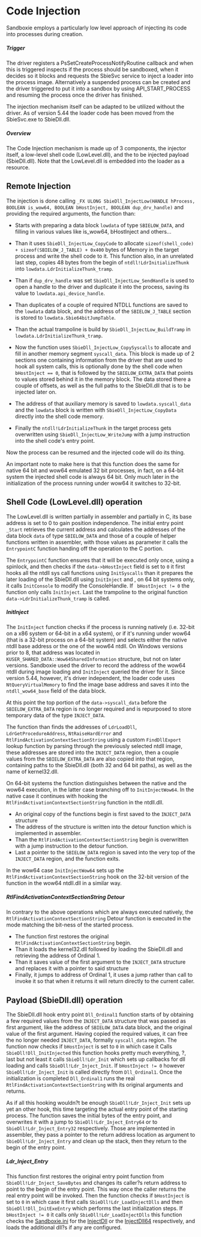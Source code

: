 # Code Injection

Sandboxie employs a particularly low level approach of injecting its code into processes during creation.

##### Trigger
The driver registers a PsSetCreateProcessNotifyRoutine callback and when this is triggered inspects if the process should be sandboxed, when it decides so it blocks and requests the SbieSvc service to inject a loader into the process image. Alternatively a suspended process can be created and the driver triggered to put it into a sandbox by using API_START_PROCESS and resuming the process once the driver has finished.

The injection mechanism itself can be adapted to be utilized without the driver. As of version 5.44 the loader code has been moved from the SbieSvc.exe to SbieDll.dll.

##### Overview
The Code Injection mechanism is made up of 3 components, the injector itself, a low-level shell code (LowLevel.dll), and the to be injected payload (SbieDll.dll). Note that the LowLevel.dll is embedded into the loader as a resource.

## Remote Injection
The injection is done calling `_FX ULONG SbieDll_InjectLow(HANDLE hProcess, BOOLEAN is_wow64, BOOLEAN bHostInject, BOOLEAN dup_drv_handle)` and providing the required arguments, the function than:


* Starts with preparing a data block `lowdata` of type `SBIELOW_DATA`, and filling in various values like is_wow64, bHostInject and others...

* Than it uses `SbieDll_InjectLow_CopyCode` to allocate `sizeof(shell_code) + sizeof(SBIELOW_J_TABLE) + 0x400` bytes of Memory in the target process and write the shell code to it.
This function also, in an unrelated last step, copies 48 bytes from the begin of `ntdll!LdrInitializeThunk` into `lowdata.LdrInitializeThunk_tramp`.

* Than if `dup_drv_handle` was set `SbieDll_InjectLow_SendHandle` is used to open a handle to the driver and duplicate it into the process, saving its value to `lowdata.api_device_handle`.

* Than duplicates of a couple of required NTDLL functions are saved to the `lowdata` data block, and the address of the `SBIELOW_J_TABLE` section is stored to `lowdata.Sbie64bitJumpTable`.

* Than the actual trampoline is build by `SbieDll_InjectLow_BuildTramp` in `lowdata.LdrInitializeThunk_tramp`.

* Now the function uses `SbieDll_InjectLow_CopySyscalls` to allocate and fill in another memory segment `syscall_data`.
This block is made up of 2 sections one containing information from the driver that are used to hook all system calls,
this is optionally done by the shell code when `bHostInject == 0`, that is followed by the `SBIELOW_EXTRA_DATA` that points to values stored behind it in the memory block.
The data stored there a couple of offsets, as well as the full paths to the SbieDll.dll that is to be injected later on.

* The address of that auxiliary memory is saved to `lowdata.syscall_data` and the `lowdata` block is written with `SbieDll_InjectLow_CopyData` directly into the shell code memory.

* Finally the `ntdll!LdrInitializeThunk` in the target process gets overwritten using `SbieDll_InjectLow_WriteJump` with a jump instruction into the shell code's entry point.

Now the process can be resumed and the injected code will do its thing.

An important note to make here is that this function does the same for native 64 bit and wow64 emulated 32 bit processes,
in fact, on a 64-bit system the injected shell code is always 64 bit. Only much later in the initialization of the process running under wow64 it switches to 32-bit.

## Shell Code (LowLevel.dll) operation

The LowLevel.dll is written partially in assembler and partially in C, its base address is set to 0 to gain position independence.
The initial entry point `_Start` retrieves the current address and calculates the addresses of the data block `data` of type `SBIELOW_DATA` and those of a couple of helper functions written in assembler, with those values as parameter it calls the `EntrypointC` function handing off the operation to the C portion.

The `EntrypointC` function ensures that it will be executed only once, using a spinlock, and then checks if the `data->bHostInject` field is set to `0` it first hooks all the ntdll sys call functions using `InitSyscalls` than it prepares the later loading of the SbieDll.dll using `InitInject` and , on 64 bit systems only, it calls `InitConsole` to modify the ConsoleHandle. If ` bHostInject != 0` the function only calls `InitInject`. Last the trampoline to the original function` data->LdrInitializeThunk_tramp` is called.

##### InitInject

The `InitInject` function checks if the process is running natively (i.e. 32-bit on a x86 system or 64-bit in a x64 system), or if it's running under wow64 (that is a 32-bit process on a 64-bit system) and selects either the native ntdll base address or the one of the wow64 ntdll. On Windows versions prior to 8, that address was located in `KUSER_SHARED_DATA::Wow64SharedInformation` structure, but not on later versions. Sandboxie used the driver to record the address of the wow64 ntdll during image loading and `InitInject` queried the driver for it. Since version 5.44, however, it's driver independent, the loader code uses `NtQueryVirtualMemory` to find the image base address and saves it into the `ntdll_wow64_base` field of the data block.

At this point the top portion of the `data->syscall_data` before the `SBIELOW_EXTRA_DATA` region is no longer required and is repurposed to store temporary data of the type `INJECT_DATA`.

The function than finds the addresses of `LdrLoadDll`, `LdrGetProcedureAddress`, `NtRaiseHardError` and `RtlFindActivationContextSectionString` using a custom `FindDllExport` lookup function by parsing through the previously selected ntdll image, these addresses are stored into the `INJECT_DATA` region, then a couple values from the `SBIELOW_EXTRA_DATA` are also copied into that region, containing paths to the SbieDll.dll (both 32 and 64 bit paths), as well as the name of kernel32.dll.

On 64-bit systems the function distinguishes between the native and the wow64 execution, in the latter case branching off to `InitInjectWow64`.
In the native case it continues with hooking the `RtlFindActivationContextSectionString` function in the ntdll.dll.
* An original copy of the functions begin is first saved to the `INJECT_DATA` structure
* The address of the structure is written into the detour function which is implemented in assembler.
* Than the `RtlFindActivationContextSectionString` begin is overwritten with a jump instruction to the detour function.
* Last a pointer to the `SBIELOW_DATA` region is saved into the very top of the `INJECT_DATA` region, and the function exits.

In the wow64 case `InitInjectWow64` sets up the `RtlFindActivationContextSectionString` hook on the 32-bit version of the function in the wow64 ntdll.dll in a similar way.


##### RtlFindActivationContextSectionString Detour

In contrary to the above operations which are always executed natively, the `RtlFindActivationContextSectionString` Detour function is executed in the mode matching the bit-ness of the started process.
* The function first restores the original `RtlFindActivationContextSectionString` begin.
* Than it loads the kernel32.dll followed by loading the SbieDll.dll and retrieving the address of Ordinal 1.
* Than it saves value of the first argument to the `INJECT_DATA` structure and replaces it with a pointer to said structure
* Finally, it jumps to address of Ordinal 1, it uses a jump rather than call to invoke it so that when it returns it will return directly to the current caller.





## Payload (SbieDll.dll) operation


The SbieDll.dll hook entry point `Dll_Ordinal1` function starts of by obtaining a few required values from the `INJECT_DATA` structure that was passed as first argument, like the address of `SBIELOW_DATA` data block, and the original value of the first argument. Having copied the required values, it can free the no longer needed `INJECT_DATA`, formally `syscall_data` region.
The function now checks if `bHostInject` is set to `0` in which case it Calls `SbieDll!Dll_InitInjected` this function hooks pretty much everything, ?, last but not least it calls `SbieDll!Ldr_Init` which sets up callbacks for dll loading and calls `SbieDll!Ldr_Inject_Init`. If `bHostInject != 0` however `SbieDll!Ldr_Inject_Init` is called directly from `Dll_Ordinal1`. Once the initialization is completed `Dll_Ordinal1` runs the real `RtlFindActivationContextSectionString` with its original arguments and returns.


As if all this hooking wouldn?t be enough `SbieDll!Ldr_Inject_Init` sets up yet an other hook, this time targeting the actual entry point of the starting process. The function saves the initial bytes of the entry point, and overwrites it with a jump to `SbieDll!Ldr_Inject_Entry64` or to `SbieDll!Ldr_Inject_Entry32` respectively.
Those are implemented in assembler, they pass a pointer to the return address location as argument to `SbieDll!Ldr_Inject_Entry` and clean up the stack, then they return to the begin of the entry point.

##### Ldr_Inject_Entry


This function first restores the original entry point function from `SbieDll!Ldr_Inject_SaveBytes`  and changes its caller?s return address to point to the begin of the entry point. This way once the caller returns the real entry point will be invoked. Then the function checks if `bHostInject` is set to `0` in which case it first calls `SbieDll!Ldr_LoadInjectDlls` and then `SbieDll!Dll_InitExeEntry` which performs the last initialization steps. If `bHostInject != 0` it calls only `SbieDll!Ldr_LoadInjectDlls` this function checks the [Sandboxie.ini](SandboxieIni.md) for the [InjectDll](InjectDll.md) or the [InjectDll64](InjectDll64.md) respectively, and loads the additional dll?s if any are configured.
